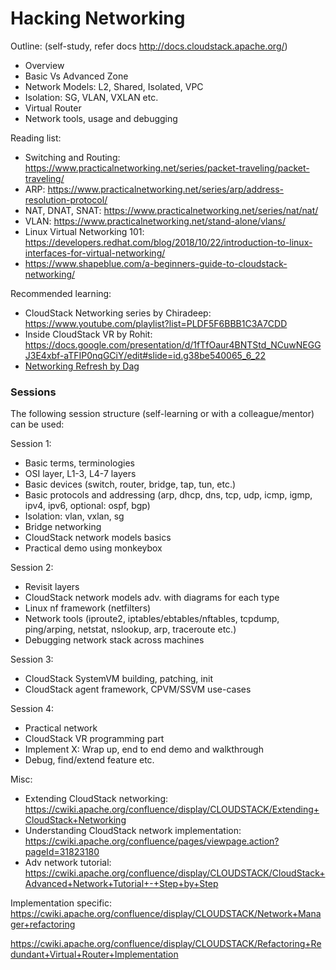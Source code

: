 # Hacking Networking

Outline: (self-study, refer docs http://docs.cloudstack.apache.org/)

  - Overview
  - Basic Vs Advanced Zone
  - Network Models: L2, Shared, Isolated, VPC
  - Isolation: SG, VLAN, VXLAN etc.
  - Virtual Router
  - Network tools, usage and debugging

Reading list:
- Switching and Routing: https://www.practicalnetworking.net/series/packet-traveling/packet-traveling/
- ARP: https://www.practicalnetworking.net/series/arp/address-resolution-protocol/
- NAT, DNAT, SNAT: https://www.practicalnetworking.net/series/nat/nat/
- VLAN: https://www.practicalnetworking.net/stand-alone/vlans/
- Linux Virtual Networking 101: https://developers.redhat.com/blog/2018/10/22/introduction-to-linux-interfaces-for-virtual-networking/
- https://www.shapeblue.com/a-beginners-guide-to-cloudstack-networking/

Recommended learning:
- CloudStack Networking series by Chiradeep: https://www.youtube.com/playlist?list=PLDF5F6BBB1C3A7CDD
- Inside CloudStack VR by Rohit: https://docs.google.com/presentation/d/1fTfOaur4BNTStd_NCuwNEGGJ3E4xbf-aTFIP0nqGCiY/edit#slide=id.g38be540065_6_22
- [Networking Refresh by Dag](primer/networking-refresh.pdf)

### Sessions

The following session structure (self-learning or with a colleague/mentor) can be used:

Session 1:
- Basic terms, terminologies
- OSI layer, L1-3, L4-7 layers
- Basic devices (switch, router, bridge, tap, tun, etc.)
- Basic protocols and addressing (arp, dhcp, dns, tcp, udp, icmp, igmp, ipv4, ipv6, optional: ospf, bgp)
- Isolation: vlan, vxlan, sg
- Bridge networking
- CloudStack network models basics
- Practical demo using monkeybox

Session 2:
- Revisit layers
- CloudStack network models adv. with diagrams for each type
- Linux nf framework (netfilters)
- Network tools (iproute2, iptables/ebtables/nftables, tcpdump, ping/arping, netstat, nslookup, arp, traceroute etc.)
- Debugging network stack across machines

Session 3:
- CloudStack SystemVM building, patching, init
- CloudStack agent framework, CPVM/SSVM use-cases

Session 4:
- Practical network
- CloudStack VR programming part
- Implement X: Wrap up, end to end demo and walkthrough
- Debug, find/extend feature etc.

Misc:
- Extending CloudStack networking: https://cwiki.apache.org/confluence/display/CLOUDSTACK/Extending+CloudStack+Networking
- Understanding CloudStack network implementation: https://cwiki.apache.org/confluence/pages/viewpage.action?pageId=31823180
- Adv network tutorial: https://cwiki.apache.org/confluence/display/CLOUDSTACK/CloudStack+Advanced+Network+Tutorial+-+Step+by+Step

Implementation specific:
https://cwiki.apache.org/confluence/display/CLOUDSTACK/Network+Manager+refactoring

https://cwiki.apache.org/confluence/display/CLOUDSTACK/Refactoring+Redundant+Virtual+Router+Implementation
